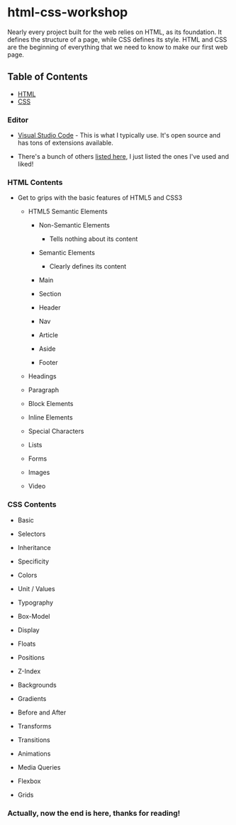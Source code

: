 # html-css-workshop

Nearly every project built for the web relies on HTML, as its foundation. It defines the structure of a page, while CSS defines its style. HTML and CSS are the beginning of everything that we need to know to make our first web page.

## Table of Contents

- [HTML](https://github.com/PriyangaV/html-css-workshop/tree/master/HTML)
- [CSS](https://github.com/PriyangaV/html-css-workshop/tree/master/CSS)

### Editor

- [Visual Studio Code](https://code.visualstudio.com/) - This is what I typically use. It's open source and has tons of extensions available.

- There's a bunch of others [listed here](http://en.wikipedia.org/wiki/List_of_HTML_editors), I just listed the ones I've used and liked!

### HTML Contents

- Get to grips with the basic features of HTML5 and CSS3

  - HTML5 Semantic Elements

    - Non-Semantic Elements

      - Tells nothing about its content

    - Semantic Elements

      - Clearly defines its content

    - Main
    - Section
    - Header
    - Nav
    - Article
    - Aside
    - Footer

  - Headings

  - Paragraph

  - Block Elements

  - Inline Elements

  - Special Characters

  - Lists

  - Forms

  - Images

  - Video

### CSS Contents

- Basic

- Selectors

- Inheritance

- Specificity

- Colors

- Unit / Values

- Typography

- Box-Model

- Display

- Floats

- Positions

- Z-Index

- Backgrounds

- Gradients

- Before and After

- Transforms

- Transitions

- Animations

- Media Queries

- Flexbox

- Grids

### Actually, now the end is here, thanks for reading!

